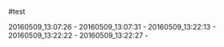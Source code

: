 #test

20160509_13:07:26 - 
20160509_13:07:31 - 
20160509_13:22:13 - 
20160509_13:22:22 - 
20160509_13:22:27 - 
